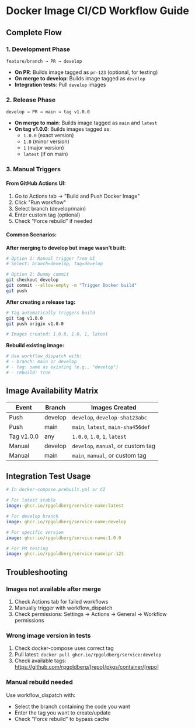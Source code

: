 # Docker Image CI/CD Workflow Guide

## Complete Flow

### 1. Development Phase
```
feature/branch → PR → develop
```
- **On PR**: Builds image tagged as `pr-123` (optional, for testing)
- **On merge to develop**: Builds image tagged as `develop`
- **Integration tests**: Pull `develop` images

### 2. Release Phase
```
develop → PR → main → tag v1.0.0
```
- **On merge to main**: Builds image tagged as `main` and `latest`
- **On tag v1.0.0**: Builds images tagged as:
  - `1.0.0` (exact version)
  - `1.0` (minor version)
  - `1` (major version)
  - `latest` (if on main)

### 3. Manual Triggers

#### From GitHub Actions UI:
1. Go to Actions tab → "Build and Push Docker Image"
2. Click "Run workflow"
3. Select branch (develop/main)
4. Enter custom tag (optional)
5. Check "Force rebuild" if needed

#### Common Scenarios:

**After merging to develop but image wasn't built:**
```bash
# Option 1: Manual trigger from UI
# Select: branch=develop, tag=develop

# Option 2: Dummy commit
git checkout develop
git commit --allow-empty -m "Trigger Docker build"
git push
```

**After creating a release tag:**
```bash
# Tag automatically triggers build
git tag v1.0.0
git push origin v1.0.0

# Images created: 1.0.0, 1.0, 1, latest
```

**Rebuild existing image:**
```bash
# Use workflow_dispatch with:
# - branch: main or develop
# - tag: same as existing (e.g., "develop")
# - rebuild: true
```

## Image Availability Matrix

| Event | Branch | Images Created |
|-------|--------|----------------|
| Push | develop | `develop`, `develop-sha123abc` |
| Push | main | `main`, `latest`, `main-sha456def` |
| Tag v1.0.0 | any | `1.0.0`, `1.0`, `1`, `latest` |
| Manual | develop | `develop`, `manual`, or custom tag |
| Manual | main | `main`, `manual`, or custom tag |

## Integration Test Usage

```yaml
# In docker-compose.prebuilt.yml or CI

# For latest stable
image: ghcr.io/rpgoldberg/service-name:latest

# For develop branch
image: ghcr.io/rpgoldberg/service-name:develop

# For specific version
image: ghcr.io/rpgoldberg/service-name:1.0.0

# For PR testing
image: ghcr.io/rpgoldberg/service-name:pr-123
```

## Troubleshooting

### Images not available after merge
1. Check Actions tab for failed workflows
2. Manually trigger with workflow_dispatch
3. Check permissions: Settings → Actions → General → Workflow permissions

### Wrong image version in tests
1. Check docker-compose uses correct tag
2. Pull latest: `docker pull ghcr.io/rpgoldberg/service:develop`
3. Check available tags: https://github.com/rpgoldberg/[repo]/pkgs/container/[repo]

### Manual rebuild needed
Use workflow_dispatch with:
- Select the branch containing the code you want
- Enter the tag you want to create/update
- Check "Force rebuild" to bypass cache